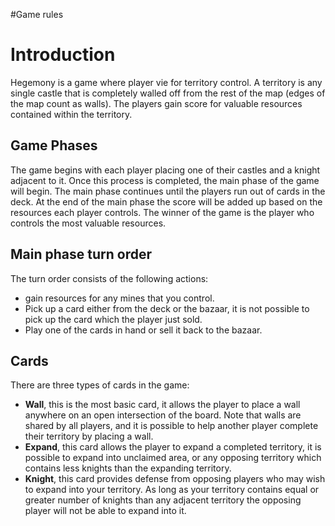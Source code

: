 #Game rules

# Introduction #

Hegemony is a game where player vie for territory control. A territory is any single castle that is completely walled off from the rest of the map (edges of the map count as walls). The players gain score for valuable resources contained within the territory.

## Game Phases ##

The game begins with each player placing one of their castles and a knight adjacent to it. Once this process is completed, the main phase of the game will begin. The main phase continues until the players run out of cards in the deck. At the end of the main phase the score will be added up based on the resources each player controls. The winner of the game is the player who controls the most valuable resources.

## Main phase turn order ##

The turn order consists of the following actions:
  * gain resources for any mines that you control.
  * Pick up a card either from the deck or the bazaar, it is not possible to pick up the card which the player just sold.
  * Play one of the cards in hand or sell it back to the bazaar.

## Cards ##

There are three types of cards in the game:
  * **Wall**, this is the most basic card, it allows the player to place a wall anywhere on an open intersection of the board. Note that walls are shared by all players, and it is possible to help another player complete their territory by placing a wall.
  * **Expand**, this card allows the player to expand a completed territory, it is possible to expand into unclaimed area, or any opposing territory which contains less knights than the expanding territory.
  * **Knight**, this card provides defense from opposing players who may wish to expand into your territory. As long as your territory contains equal or greater number of knights than any adjacent territory the opposing player will not be able to expand into it.